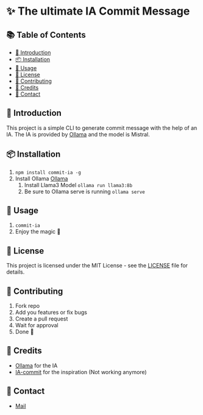 # ✨ The ultimate IA Commit Message 

## 📚 Table of Contents
- [📖 Introduction](#-introduction)
- [📦 Installation](#-installation)
- [🔧 Usage](#-usage)
- [📜 License](#-license)
- [👥 Contributing](#-contributing)
- [📝 Credits](#-credits)
- [📧 Contact](#-contact)

## 📖 Introduction
This project is a simple CLI to generate commit message with the help of an IA. The IA is provided by [Ollama](https://ollama.com) and the model is Mistral.

## 📦 Installation
1. `npm install commit-ia -g`
2. Install Ollama [Ollama](https://ollama.com/download)
    1. Install Llama3 Model `ollama run llama3:8b`
    2. Be sure to Ollama serve is running `ollama serve`

## 🔧 Usage
1. `commit-ia`
2. Enjoy the magic 🚀

## 📜 License
This project is licensed under the MIT License - see the [LICENSE](LICENSE) file for details.

## 👥 Contributing
1. Fork repo
2. Add you features or fix bugs
3. Create a pull request
4. Wait for approval
5. Done 🚀

## 📝 Credits
- [Ollama](https://ollama.com) for the IA
- [IA-commit](https://github.com/insulineru/ai-commit) for the inspiration (Not working anymore)

## 📧 Contact
- [Mail](mailto:clement.balarot@gmail.com)